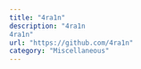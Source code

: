 ```yaml
---
title: "4ra1n"
description: "4ra1n
4ra1n"
url: "https://github.com/4ra1n"
category: "Miscellaneous"
---
```


